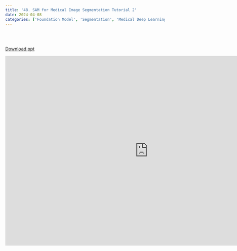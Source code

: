 ```yaml
---
title: '48. SAM for Medical Image Segmentation Tutorial 2'
date: 2024-04-08
categories: ['Foundation Model', 'Segmentation', 'Medical Deep Learning']
---
```


<br><br>

[Download ppt](/ppt/48.pptx)

<center>
<iframe src="https://docs.google.com/presentation/d/e/2PACX-1vQKCmNzqRzSS0judhf4clcXYrEv5ZJ4gbBP_wud6xci-xzSb2qp9MFYcXqewt_kbg/embed?start=false&loop=false&delayms=3000" frameborder="0" width="900" height="600" allowfullscreen="true" mozallowfullscreen="true" webkitallowfullscreen="true min-width="350px"></iframe>
</center>

<br>

<script src="https://utteranc.es/client.js"
        repo="RTOS-KGU/RTOS-utterances-comment"
        issue-term="pathname"
        label="Comment"
        theme="github-light"
        crossorigin="anonymous"
        async>
</script>